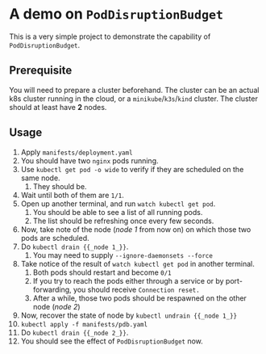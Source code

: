 # A demo on `PodDisruptionBudget`

This is a very simple project to demonstrate the capability of `PodDisruptionBudget`.

## Prerequisite

You will need to prepare a cluster beforehand. The cluster can be an actual k8s cluster running in the cloud, or a `minikube`/`k3s`/`kind` cluster. The cluster should at least have **2** nodes. 

## Usage

1. Apply `manifests/deployment.yaml`
2. You should have two `nginx` pods running. 
3. Use `kubectl get pod -o wide` to verify if they are scheduled on the same node. 
   1. They should be. 
4. Wait until both of them are `1/1`.
5. Open up another terminal, and run `watch kubectl get pod`. 
   1. You should be able to see a list of all running pods. 
   2. The list should be refreshing once every few seconds. 
6. Now, take note of the node (_node 1_ from now on) on which those two pods are scheduled. 
7. Do `kubectl drain {{_node 1_}}`.
   1. You may need to supply `--ignore-daemonsets --force`
8. Take notice of the result of `watch kubectl get pod` in another terminal.
   1. Both pods should restart and become `0/1` 
   2. If you try to reach the pods either through a service or by port-forwarding, you should receive `Connection reset.`
   3. After a while, those two pods should be respawned on the other node (_node 2_)
9. Now, recover the state of node by `kubectl undrain {{_node 1_}}`
10. `kubectl apply -f manifests/pdb.yaml`
11. Do `kubectl drain {{_node 2_}}`. 
12. You should see the effect of `PodDisruptionBudget` now. 